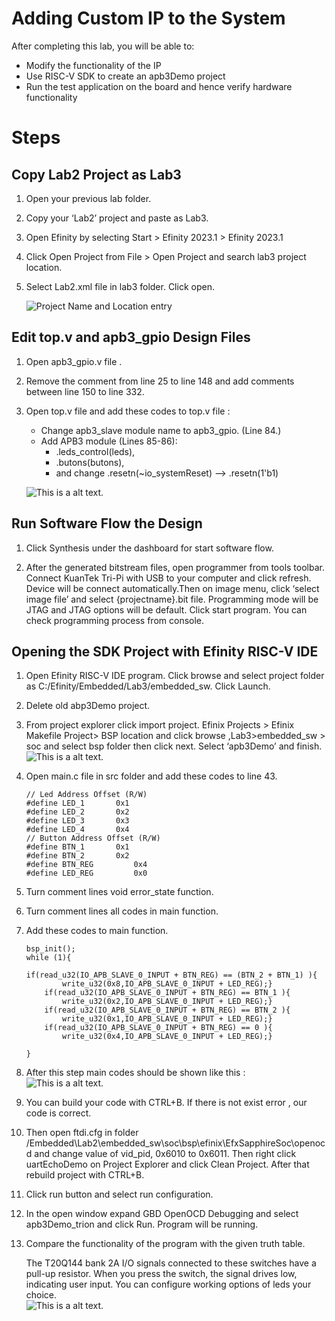 # Adding Custom IP to the System

After completing this lab, you will be able to:  
    
- Modify the functionality of the IP
- Use RISC-V SDK to create an apb3Demo project
- Run the test application on the board and hence verify hardware functionality

# Steps
## Copy Lab2 Project as Lab3
 
1. Open your previous lab folder.
2. Copy your ‘Lab2’ project and paste as Lab3. 
3. Open Efinity by selecting Start > Efinity 2023.1 > Efinity 2023.1
4. Click Open Project from File > Open Project and search lab3 project location.
5. Select Lab2.xml file in lab3 folder. Click open. 

    ![Project Name and Location entry](/image/lab3/1.png "Project Name and Location entry.")


## Edit top.v and apb3_gpio Design Files 

1.	Open apb3_gpio.v file . 
2.	Remove the comment from line 25 to line 148 and add comments between line 150 to line 332.
3.	Open top.v file and add these codes to top.v file :
    + Change apb3_slave module name to apb3_gpio. (Line 84.)  
    + Add APB3 module (Lines 85-86):  
        + .leds_control(leds),  
        + .butons(butons),  
        + and change .resetn(~io_systemReset)   —>  .resetn(1'b1)

    ![This is a alt text.](/image/lab3/2.png "This is a sample image.")

## Run Software Flow the Design

1.	Click Synthesis under the dashboard for start software flow.

2.	After the generated bitstream files, open programmer from tools toolbar. Connect KuanTek Tri-Pi with USB to your computer and click refresh. Device will be connect automatically.Then on image menu, click ‘select image file’ and select {projectname}.bit file. Programming mode will be JTAG and JTAG options will be default. Click start program. You can check programming process from console.  


## Opening the SDK Project with Efinity RISC-V IDE

1.	Open Efinity RISC-V IDE program. Click browse and select project folder as C:/Efinity/Embedded/Lab3/embedded_sw. Click Launch.
2.  Delete old abp3Demo project.
3.	From project explorer click import project. Efinix Projects > Efinix Makefile Project> BSP location  and click browse ,Lab3>embedded_sw > soc and select bsp folder then click next. Select ‘apb3Demo’ and finish.  
![This is a alt text.](/image/lab3/3.png "This is a sample image.")
4.	Open main.c file in src folder and  add these codes to line 43.  

        // Led Address Offset (R/W)
        #define LED_1 		0x1
        #define LED_2		0x2
        #define LED_3		0x3
        #define LED_4		0x4
        // Button Address Offset (R/W)
        #define BTN_1 		0x1
        #define BTN_2 		0x2
        #define BTN_REG 		0x4
        #define LED_REG 		0x0

5.	Turn comment lines void error_state function.  
6.	Turn comment lines all codes in main function.     
7.	Add these codes to main function.  

        bsp_init();
        while (1){	 

        if(read_u32(IO_APB_SLAVE_0_INPUT + BTN_REG) == (BTN_2 + BTN_1) ){
                write_u32(0x8,IO_APB_SLAVE_0_INPUT + LED_REG);}
            if(read_u32(IO_APB_SLAVE_0_INPUT + BTN_REG) == BTN_1 ){
                write_u32(0x2,IO_APB_SLAVE_0_INPUT + LED_REG);}
            if(read_u32(IO_APB_SLAVE_0_INPUT + BTN_REG) == BTN_2 ){
                write_u32(0x1,IO_APB_SLAVE_0_INPUT + LED_REG);}
            if(read_u32(IO_APB_SLAVE_0_INPUT + BTN_REG) == 0 ){
                write_u32(0x4,IO_APB_SLAVE_0_INPUT + LED_REG);}

        } 

8.	After this step main codes should be shown like this :      
![This is a alt text.](/image/lab3/4.png "This is a sample image.")  

9.	You can build your code with CTRL+B. If there is not exist error , our code is correct.
10.  Then open ftdi.cfg in folder /Embedded\Lab2\embedded_sw\soc\bsp\efinix\EfxSapphireSoc\openocd and change value of vid_pid, 0x6010 to 0x6011. Then right click uartEchoDemo on Project Explorer and click Clean Project. After that rebuild project with CTRL+B.

11.	Click run button and select run configuration.  

12.	In the open window expand  GBD OpenOCD Debugging and select apb3Demo_trion and click Run. Program will be running. 
13.	Compare the functionality of the program with the given truth table.  

    The T20Q144 bank 2A I/O signals connected to these switches have a pull-up resistor. When you
    press the switch, the signal drives low, indicating user input. You can configure working options of leds your choice.  
![This is a alt text.](/image/lab3/5.png "This is a sample image.")


# 
# 
